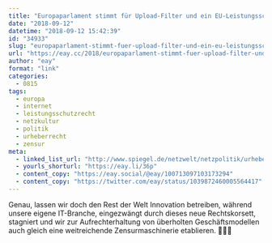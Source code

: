 ```yaml
---
title: "Europaparlament stimmt für Upload-Filter und ein EU-Leistungsschutzrecht"
date: "2018-09-12"
datetime: "2018-09-12 15:42:39"
id: "34933"
slug: "europaparlament-stimmt-fuer-upload-filter-und-ein-eu-leistungsschutzrecht"
url: "https://eay.cc/2018/europaparlament-stimmt-fuer-upload-filter-und-ein-eu-leistungsschutzrecht/"
author: "eay"
format: "link"
categories:
  - 0815
tags:
  - europa
  - internet
  - leistungsschutzrecht
  - netzkultur
  - politik
  - urheberrecht
  - zensur
meta:
  - linked_list_url: "http://www.spiegel.de/netzwelt/netzpolitik/urheberrechts-reform-eu-parlament-stimmt-fuer-umstrittene-upload-filter-a-1227752.html"
  - yourls_shorturl: "https://eay.li/36p"
  - content_copy: "https://eay.social/@eay/100713097103173294"
  - content_copy: "https://twitter.com/eay/status/1039872460005564417"
---
```


Genau, lassen wir doch den Rest der Welt Innovation betreiben, während unsere eigene IT-Branche, eingezwängt durch dieses neue Rechtskorsett, stagniert und wir zur Aufrechterhaltung von überholten Geschäftsmodellen auch gleich eine weitreichende Zensurmaschinerie etablieren. 🤦🏻‍♂️
